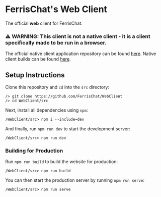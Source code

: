 # FerrisChat's Web Client
The official **web** client for FerrisChat.

### ⚠️ **WARNING:** This client is not a native client - it is a client specifically made to be run in a browser.
The official native client application repository can be found [here](https://github.com/FerrisChat/Client).
Native client builds can be found [here](https://client.ferris.chat/).

## Setup Instructions
Clone this repository and ``cd`` into the ``src`` directory:
```shell
/> git clone https://github.com/FerrisChat/WebClient
/> cd WebClient/src
```

Next, install all dependencies using ``npm``:
```shell
/WebClient/src> npm i --include=dev
```

And finally, run ``npm run dev`` to start the development server:
```shell
/WebClient/src> npm run dev
```

### Building for Production
Run ``npm run build`` to build the website for production:
```shell
/WebClient/src> npm run build
```

You can then start the production server by running ``npm run serve``:
```shell
/WebClient/src> npm run serve
```